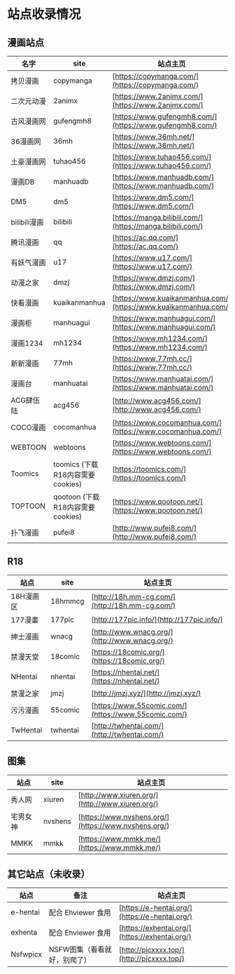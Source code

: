 # 站点收录情况

## 漫画站点

| 名字 | site | 站点主页 |
| --- | --- | --- |
| 拷贝漫画 | copymanga | [https://copymanga.com/](https://copymanga.com/) |
| 二次元动漫 | 2animx | [https://www.2animx.com/](https://www.2animx.com/) |
| 古风漫画网 | gufengmh8 | [https://www.gufengmh8.com/](https://www.gufengmh8.com/) |
| 36漫画网 | 36mh | [https://www.36mh.net/](https://www.36mh.net/) |
| 土豪漫画网 | tuhao456 | [https://www.tuhao456.com/](https://www.tuhao456.com/) |
| 漫画DB | manhuadb | [https://www.manhuadb.com/](https://www.manhuadb.com/) |
| DM5 | dm5 | [https://www.dm5.com/](https://www.dm5.com/) |
| bilibili漫画 | bilibili | [https://manga.bilibili.com/](https://manga.bilibili.com/) |
| 腾讯漫画 | qq | [https://ac.qq.com/](https://ac.qq.com/) |
| 有妖气漫画 | u17 |  [https://www.u17.com/](https://www.u17.com/) |
| 动漫之家 | dmzj | [https://www.dmzj.com/](https://www.dmzj.com/) |
| 快看漫画 | kuaikanmanhua | [https://www.kuaikanmanhua.com/](https://www.kuaikanmanhua.com/) |
| 漫画柜 | manhuagui | [https://www.manhuagui.com/](https://www.manhuagui.com/) |
| 漫画1234 | mh1234 | [https://www.mh1234.com/](https://www.mh1234.com/) |
| 新新漫画 | 77mh | [https://www.77mh.cc/](https://www.77mh.cc/) |
| 漫画台 | manhuatai | [https://www.manhuatai.com/](https://www.manhuatai.com/) |
| ACG肆伍陆 | acg456 | [http://www.acg456.com/](http://www.acg456.com/) |
| COCO漫画 | cocomanhua | [https://www.cocomanhua.com/](https://www.cocomanhua.com/) |
| WEBTOON | webtoons | [https://www.webtoons.com/](https://www.webtoons.com/) |
| Toomics | toomics (下载R18内容需要cookies) |  [https://toomics.com/](https://toomics.com/) |
| TOPTOON | qootoon (下载R18内容需要cookies) | [https://www.qootoon.net/](https://www.qootoon.net/) |
| 扑飞漫画 | pufei8 | [http://www.pufei8.com/](http://www.pufei8.com/) |


## R18

| 站点 | site | 站点主页 |
| --- | --- | --- |
| 18H漫画区 | 18hmmcg | [http://18h.mm-cg.com/](http://18h.mm-cg.com/) |
| 177漫畫 | 177pic | [http://177pic.info/](http://177pic.info/) |
| 绅士漫画 | wnacg | [http://www.wnacg.org/](http://www.wnacg.org/) |
| 禁漫天堂 | 18comic | [https://18comic.org/](https://18comic.org/) |
| NHentai | nhentai | [https://nhentai.net/](https://nhentai.net/) |
| 禁漫之家 | jmzj | [http://jmzj.xyz/](http://jmzj.xyz/) |
| 污污漫画 | 55comic | [https://www.55comic.com/](https://www.55comic.com/) |
| TwHentai | twhentai | [http://twhentai.com/](http://twhentai.com/) |

## 图集

| 站点 | site | 站点主页 |
| --- | --- | --- |
| 秀人网 | xiuren | [http://www.xiuren.org/](http://www.xiuren.org/) |
| 宅男女神 | nvshens | [https://www.nvshens.org/](https://www.nvshens.org/) |
| MMKK | mmkk | [https://www.mmkk.me/](https://www.mmkk.me/) |


## 其它站点（未收录）

| 站点 | 备注 | 站点主页 | 
| --- | --- | --- |
| e-hentai | 配合 Ehviewer 食用 | [https://e-hentai.org/](https://e-hentai.org/) |
| exhenta | 配合 Ehviewer 食用 | [https://exhentai.org/](https://exhentai.org/) |
| Nsfwpicx | NSFW图集（看看就好，别爬了） | [http://picxxxx.top/](http://picxxxx.top/) |
